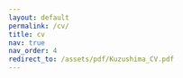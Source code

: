 ```yaml
---
layout: default
permalink: /cv/
title: cv
nav: true
nav_order: 4
redirect_to: /assets/pdf/Kuzushima_CV.pdf
---
```

